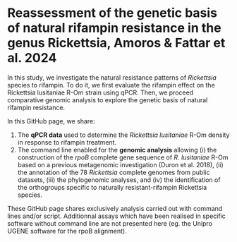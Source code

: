 # Reassessment of the genetic basis of natural rifampin resistance in the genus Rickettsia, Amoros & Fattar et al. 2024

In this study, we investigate the natural resistance patterns of *Rickettsia* species to rifampin. To do it, we first evaluate the rifampin effect on the Rickettsia lusitaniae R-Om strain using qPCR. Then, we proceed comparative genomic analysis to explore the genetic basis of natural rifampin resistance.

In this GitHub page, we share:
1. The **qPCR data** used to determine the *Rickettsia lusitaniae* R-Om density in response to rifampin treatment.
2. The command line enabled for the **genomic analysis** allowing (i) the construction of the *rpoB* complete gene sequence of *R. lusitaniae* R-Om based on a previous metagenomic investigation (Duron et al. 2018), (ii) the annotation of the 78 *Rickettsia* complete genomes from public datasets, (iii) the phylogenomic analyses, and (iv) the identification of the orthogroups specific to naturally resistant-rifampin Rickettsia species.

These GitHub page shares exclusively analysis carried out with command lines and/or script. Additionnal assays which have been realised in specific software without command line are not presented here (eg. the Unipro UGENE software for the rpoB alignment).
